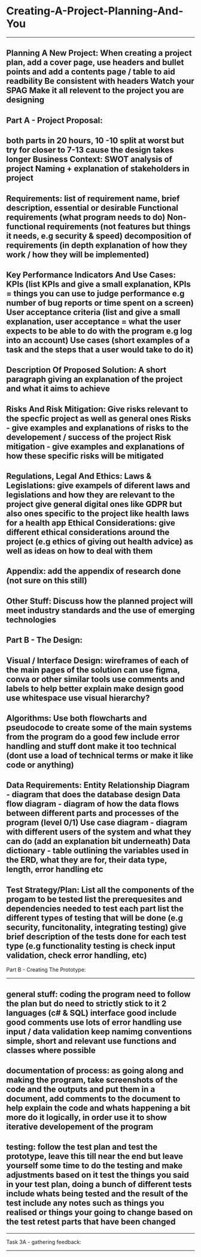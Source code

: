 # Creating-A-Project-Planning-And-You
---------------------------------------------------------------------------------------
Planning A New Project:
When creating a project plan, add a cover page, use headers and bullet points and add a contents page / table to aid readbility
Be consistent with headers
Watch your SPAG
Make it all relevent to the project you are designing
---------------------------------------------------------------------------------------
Part A - Project Proposal:
---------------------------------------------------------------------------------------
both parts in 20 hours, 10 -10 split at worst but try for closer to 7-13 cause the design takes longer
Business Context:
SWOT analysis of project
Naming + explanation of stakeholders in project
---------------------------------------------------------------------------------------
Requirements:
list of requirement name, brief description, essential or desirable
Functional requirements (what program needs to do)
Non-functional requirements (not features but things it needs, e.g security & speed)
decomposition of requirements (in depth explanation of how they work / how they will be implemented)
----------------------------------------------------------------------------------------
Key Performance Indicators And Use Cases:
KPIs (list KPIs and give a small explanation, KPIs = things you can use to judge performance e.g number of bug reports or time spent on a screen)
User acceptance criteria (list and give a small explanation, user acceptance = what the user expects to be able to do with the program e.g log into an account)
Use cases (short examples of a task and the steps that a user would take to do it)
----------------------------------------------------------------------------------------
Description Of Proposed Solution:
A short paragraph giving an explanation of the project and what it aims to achieve
----------------------------------------------------------------------------------------
Risks And Risk Mitigation:
Give risks relevant to the specfic project as well as general ones
Risks - give examples and explanations of risks to the developement / success of the project
Risk mitigation - give examples and explanations of how these specific risks will be mitigated
-----------------------------------------------------------------------------------------
Regulations, Legal And Ethics:
Laws & Legislations:
give exampels of diferent laws and legislations and how they are relevant to the project
give general digital ones like GDPR but also ones specific to the project like health laws for a health app
Ethical Considerations:
give different ethical considerations around the project (e.g ethics of giving out health advice) as well as ideas on how to deal with them
-----------------------------------------------------------------------------------------
Appendix:
add the appendix of research done (not sure on this still)
-----------------------------------------------------------------------------------------
Other Stuff:
Discuss how the planned project will meet industry standards and the use of emerging technologies
----------------------------------------------------------------------------------------
Part B - The Design:
----------------------------------------------------------------------------------------
Visual / Interface Design:
wireframes of each of the main pages of the solution 
can use figma, conva or other similar tools
use comments and labels to help better explain
make design good
use whitespace
use visual hierarchy?
-----------------------------------------------------------------------------------------
Algorithms:
Use both flowcharts and pseudocode to create some of the main systems from the program
do a good few
include error handling and stuff
dont make it too technical (dont use a load of technical terms or make it like code or anything)
----------------------------------------------------------------------------------------
Data Requirements:
Entity Relationship Diagram - diagram that does the database design
Data flow diagram - diagram of how the data flows between different parts and processes of the program (level 0/1)
Use case diagram - diagram with different users of the system and what they can do (add an explanation bit underneath)
Data dictionary - table outlining the variables used in the ERD, what they are for, their data type, length, error handling etc
-----------------------------------------------------------------------------------------
Test Strategy/Plan:
List all the components of the progam to be tested
list the prerequesites and dependencies needed to test each part
list the different types of testing that will be done (e.g security, funcitonality, integrating testing)
give brief description of the tests done for each test type (e.g functionality testing is check input validation, check error handling, etc)
-------------------------------------------------------------------------------------------

Part B - Creating The Prototype:

-------------------------------------------------------------------------------------------
general stuff: 
coding the program
need to follow the plan but do need to strictly stick to it
2 languages (c# & SQL)
interface good
include good  comments
use lots of error handling
use input / data validation
keep namimg conventions simple, short and relevant
use functions and classes where possible
-----------------------------------------------------------------------------------------
documentation of process:
as going along and making the program, take screenshots of the code and the outputs and put them in a document, add comments to the document to help explain the code and whats happening a bit more
do it logically, in order
use it to show iterative developement of the program
---------------------------------------------------------------------------
testing:
follow the test plan and test the prototype, leave this till near the end but leave yourself some time to do the testing and make adjustments based on it
test the things you said in your test plan, doing a bunch of different tests
include whats being tested and the result of the test
include any notes such as things you realised or things your going to change based on the test
retest parts that have been changed
--------------------------------------------------------------------------------
--------------------------------------------------------------------------------

Task 3A - gathering feedback:

--------------------------------------------------------------------------------
